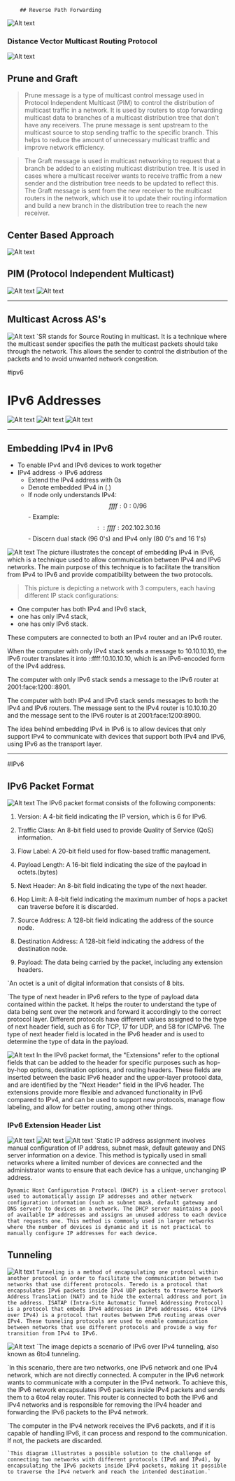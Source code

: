 		## Reverse Path Forwarding
![Alt text](IMAGES/Pasted%20image%2020230206095858.png)
### Distance Vector Multicast Routing Protocol
![Alt text](IMAGES/Pasted%20image%2020230206095923.png)
## Prune and Graft

>Prune message is a type of multicast control message used in Protocol Independent Multicast (PIM) to control the distribution of multicast traffic in a network. It is used by routers to stop forwarding multicast data to branches of a multicast distribution tree that don't have any receivers. The prune message is sent upstream to the multicast source to stop sending traffic to the specific branch. This helps to reduce the amount of unnecessary multicast traffic and improve network efficiency.

>The Graft message is used in multicast networking to request that a branch be added to an existing multicast distribution tree. It is used in cases where a multicast receiver wants to receive traffic from a new sender and the distribution tree needs to be updated to reflect this. The Graft message is sent from the new receiver to the multicast routers in the network, which use it to update their routing information and build a new branch in the distribution tree to reach the new receiver.

 ## Center Based Approach
![Alt text](IMAGES/Pasted%20image%2020230206100416.png)
## PIM (Protocol Independent Multicast)
![Alt text](IMAGES/Pasted%20image%2020230206100535.png)
![Alt text](IMAGES/Pasted%20image%2020230206100622.png)

---
## Multicast Across AS's
![Alt text](IMAGES/Pasted%20image%2020230206100920.png)
	`SR stands for Source Routing in multicast. It is a technique where the multicast sender specifies the path the multicast packets should take through the network. This allows the sender to control the distribution of the packets and to avoid unwanted network congestion.

#ipv6
# IPv6 Addresses
![Alt text](IMAGES/Pasted%20image%2020230206101429.png)
![Alt text](IMAGES/Pasted%20image%2020230206101545.png)
![Alt text](IMAGES/Pasted%20image%2020230206101608.png)

---
## Embedding IPv4 in IPv6
- To enable IPv4 and IPv6 devices to work together
- IPv4 address -> IPv6 address
	- Extend the IPv4 address with 0s
	- Denote embedded IPv4 in (.)
	- If node only understands IPv4:$$ffff:0:0/96$$
			- Example:$$::ffff:202.102.30.16$$
			- Discern dual stack (96 0's) and IPv4 only (80 0's and 16 1's)

![Alt text](IMAGES/Pasted%20image%2020230206101846.png)
The picture illustrates the concept of embedding IPv4 in IPv6, which is a technique used to allow communication between IPv4 and IPv6 networks. The main purpose of this technique is to facilitate the transition from IPv4 to IPv6 and provide compatibility between the two protocols.

>This picture is depicting a network with 3 computers, each having different IP stack configurations:

-   One computer has both IPv4 and IPv6 stack,
-   one has only IPv4 stack,
-   one has only IPv6 stack.

These computers are connected to both an IPv4 router and an IPv6 router.

When the computer with only IPv4 stack sends a message to 10.10.10.10, the IPv6 router translates it into ::ffff:10.10.10.10, which is an IPv6-encoded form of the IPv4 address.

The computer with only IPv6 stack sends a message to the IPv6 router at 2001:face:1200::8901.

The computer with both IPv4 and IPv6 stack sends messages to both the IPv4 and IPv6 routers. The message sent to the IPv4 router is 10.10.10.20 and the message sent to the IPv6 router is at 2001:face:1200:8900.

The idea behind embedding IPv4 in IPv6 is to allow devices that only support IPv4 to communicate with devices that support both IPv4 and IPv6, using IPv6 as the transport layer.

---
#IPv6
## IPv6 Packet Format
![Alt text](IMAGES/Pasted%20image%2020230206102547.png)
The IPv6 packet format consists of the following components:

1.  Version: A 4-bit field indicating the IP version, which is 6 for IPv6.
    
2.  Traffic Class: An 8-bit field used to provide Quality of Service (QoS) information.
    
3.  Flow Label: A 20-bit field used for flow-based traffic management.
    
4.  Payload Length: A 16-bit field indicating the size of the payload in octets.(bytes)
    
5.  Next Header: An 8-bit field indicating the type of the next header.
    
6.  Hop Limit: A 8-bit field indicating the maximum number of hops a packet can traverse before it is discarded.
    
7.  Source Address: A 128-bit field indicating the address of the source node.
    
8.  Destination Address: A 128-bit field indicating the address of the destination node.
    
9.  Payload: The data being carried by the packet, including any extension headers.

`An octet is a unit of digital information that consists of 8 bits.

`The type of next header in IPv6 refers to the type of payload data contained within the packet. It helps the router to understand the type of data being sent over the network and forward it accordingly to the correct protocol layer. Different protocols have different values assigned to the type of next header field, such as 6 for TCP, 17 for UDP, and 58 for ICMPv6. The type of next header field is located in the IPv6 header and is used to determine the type of data in the payload.

![Alt text](IMAGES/Pasted%20image%2020230206103025.png)
In the IPv6 packet format, the "Extensions" refer to the optional fields that can be added to the header for specific purposes such as hop-by-hop options, destination options, and routing headers. These fields are inserted between the basic IPv6 header and the upper-layer protocol data, and are identified by the "Next Header" field in the IPv6 header. The extensions provide more flexible and advanced functionality in IPv6 compared to IPv4, and can be used to support new protocols, manage flow labeling, and allow for better routing, among other things.

### IPv6 Extension Header List
![Alt text](IMAGES/Pasted%20image%2020230206103314.png)
![Alt text](IMAGES/Pasted%20image%2020230206103338.png)
![Alt text](IMAGES/Pasted%20image%2020230206103528.png)
	`Static IP address assignment involves manual configuration of IP address, subnet mask, default gateway and DNS server information on a device. This method is typically used in small networks where a limited number of devices are connected and the administrator wants to ensure that each device has a unique, unchanging IP address.

	Dynamic Host Configuration Protocol (DHCP) is a client-server protocol used to automatically assign IP addresses and other network configuration information (such as subnet mask, default gateway and DNS server) to devices on a network. The DHCP server maintains a pool of available IP addresses and assigns an unused address to each device that requests one. This method is commonly used in larger networks where the number of devices is dynamic and it is not practical to manually configure IP addresses for each device.

## Tunneling
![Alt text](IMAGES/Pasted%20image%2020230206104204.png)
`Tunneling is a method of encapsulating one protocol within another protocol in order to facilitate the communication between two networks that use different protocols. Teredo is a protocol that encapsulates IPv6 packets inside IPv4 UDP packets to traverse Network Address Translation (NAT) and to hide the external address and port in the address. ISATAP (Intra-Site Automatic Tunnel Addressing Protocol) is a protocol that embeds IPv4 addresses in IPv6 addresses. 6to4 (IPv6 over IPv4) is a protocol that routes between IPv6 routing areas over IPv4. These tunneling protocols are used to enable communication between networks that use different protocols and provide a way for transition from IPv4 to IPv6.`

![Alt text](IMAGES/Pasted%20image%2020230206110150.png)
`The image depicts a scenario of IPv6 over IPv4 tunneling, also known as 6to4 tunneling.

`In this scenario, there are two networks, one IPv6 network and one IPv4 network, which are not directly connected. A computer in the IPv6 network wants to communicate with a computer in the IPv4 network. To achieve this, the IPv6 network encapsulates IPv6 packets inside IPv4 packets and sends them to a 6to4 relay router. This router is connected to both the IPv6 and IPv4 networks and is responsible for removing the IPv4 header and forwarding the IPv6 packets to the IPv4 network.

`The computer in the IPv4 network receives the IPv6 packets, and if it is capable of handling IPv6, it can process and respond to the communication. If not, the packets are discarded.

	`This diagram illustrates a possible solution to the challenge of connecting two networks with different protocols (IPv6 and IPv4), by encapsulating the IPv6 packets inside IPv4 packets, making it possible to traverse the IPv4 network and reach the intended destination.`
